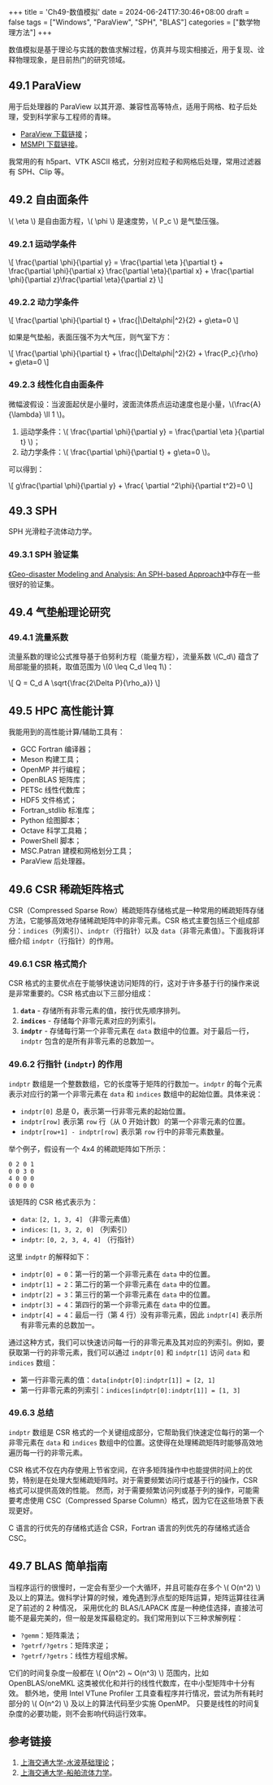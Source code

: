 +++
title = 'Ch49-数值模拟'
date = 2024-06-24T17:30:46+08:00
draft = false
tags = ["Windows", "ParaView", "SPH", "BLAS"]
categories = ["数学物理方法"]
+++

数值模拟是基于理论与实践的数值求解过程，仿真并与现实相接近，用于复现、诠释物理现象，是目前热门的研究领域。

## 49.1 ParaView

用于后处理器的 ParaView 以其开源、兼容性高等特点，适用于网格、粒子后处理，受到科学家与工程师的青睐。

* [ParaView 下载链接](https://www.paraview.org/download/)；
* [MSMPI 下载链接](https://learn.microsoft.com/zh-cn/message-passing-interface/microsoft-mpi#ms-mpi-downloads)。

我常用的有 h5part、VTK ASCII 格式，分别对应粒子和网格后处理，常用过滤器有 SPH、Clip 等。

## 49.2 自由面条件

\\( \eta \\) 是自由面方程，\\( \phi \\) 是速度势，\\( P_c \\) 是气垫压强。

### 49.2.1 运动学条件

\\[ \frac{\partial \phi}{\partial y} = \frac{\partial \eta }{\partial t} + \frac{\partial \phi}{\partial x} \frac{\partial \eta}{\partial x} + \frac{\partial \phi}{\partial z}\frac{\partial \eta}{\partial z}   \\]

### 49.2.2 动力学条件

\\[ \frac{\partial \phi}{\partial t} + \frac{|\Delta\phi|^2}{2} + g\eta=0 \\]

如果是气垫船，表面压强不为大气压，则气室下方：

\\[ \frac{\partial \phi}{\partial t} + \frac{|\Delta\phi|^2}{2} + \frac{P_c}{\rho}  + g\eta=0 \\]

### 49.2.3 线性化自由面条件

微幅波假设：当波面起伏是小量时，波面流体质点运动速度也是小量，\\(\frac{A}{\lambda} \ll 1 \\)。

1. 运动学条件：\\( \frac{\partial \phi}{\partial y} = \frac{\partial \eta }{\partial t} \\)；
2. 动力学条件：\\( \frac{\partial \phi}{\partial t} + g\eta=0 \\)。

可以得到：

\\[ g\frac{\partial \phi}{\partial y} + \frac{ \partial ^2\phi}{\partial t^2}=0 \\]

## 49.3 SPH

SPH 光滑粒子流体动力学。

### 49.3.1 SPH 验证集

[《Geo-disaster Modeling and Analysis: An SPH-based Approach》][1]中存在一些很好的验证集。

## 49.4 气垫船理论研究

### 49.4.1 流量系数

流量系数的理论公式推导基于伯努利方程（能量方程），流量系数 \\(C_d\\) 蕴含了局部能量的损耗，取值范围为 \\(0 \leq C_d \leq 1\\)：

\\[ Q = C_d A \sqrt{\frac{2\Delta P}{\rho_a}} \\]

## 49.5 HPC 高性能计算

我能用到的高性能计算/辅助工具有：

* GCC Fortran 编译器；
* Meson 构建工具；
* OpenMP 并行编程；
* OpenBLAS 矩阵库；
* PETSc 线性代数库；
* HDF5 文件格式；
* Fortran_stdlib 标准库；
* Python 绘图脚本；
* Octave 科学工具箱；
* PowerShell 脚本；
* MSC.Patran 建模和网格划分工具；
* ParaView 后处理器。

## 49.6 CSR 稀疏矩阵格式

CSR（Compressed Sparse Row）稀疏矩阵存储格式是一种常用的稀疏矩阵存储方法，它能够高效地存储稀疏矩阵中的非零元素。CSR 格式主要包括三个组成部分：`indices`（列索引）、`indptr`（行指针）以及 `data`（非零元素值）。下面我将详细介绍 `indptr`（行指针）的作用。

### 49.6.1 CSR 格式简介

CSR 格式的主要优点在于能够快速访问矩阵的行，这对于许多基于行的操作来说是非常重要的。CSR 格式由以下三部分组成：

1. **`data`** - 存储所有非零元素的值，按行优先顺序排列。
2. **`indices`** - 存储每个非零元素对应的列索引。
3. **`indptr`** - 存储每行第一个非零元素在 `data` 数组中的位置。对于最后一行，`indptr` 包含的是所有非零元素的总数加一。

### 49.6.2 行指针 (`indptr`) 的作用

`indptr` 数组是一个整数数组，它的长度等于矩阵的行数加一。`indptr` 的每个元素表示对应行的第一个非零元素在 `data` 和 `indices` 数组中的起始位置。具体来说：

- `indptr[0]` 总是 0，表示第一行非零元素的起始位置。
- `indptr[row]` 表示第 `row` 行（从 0 开始计数）的第一个非零元素的位置。
- `indptr[row+1] - indptr[row]` 表示第 `row` 行中的非零元素数量。

举个例子，假设有一个 4x4 的稀疏矩阵如下所示：

```
0 2 0 1
0 0 3 0
4 0 0 0
0 0 0 0
```

该矩阵的 CSR 格式表示为：

- `data`: `[2, 1, 3, 4]` （非零元素值）
- `indices`: `[1, 3, 2, 0]` （列索引）
- `indptr`: `[0, 2, 3, 4, 4]` （行指针）

这里 `indptr` 的解释如下：

- `indptr[0] = 0`：第一行的第一个非零元素在 `data` 中的位置。
- `indptr[1] = 2`：第二行的第一个非零元素在 `data` 中的位置。
- `indptr[2] = 3`：第三行的第一个非零元素在 `data` 中的位置。
- `indptr[3] = 4`：第四行的第一个非零元素在 `data` 中的位置。
- `indptr[4] = 4`：最后一行（第 4 行）没有非零元素，因此 `indptr[4]` 表示所有非零元素的总数加一。

通过这种方式，我们可以快速访问每一行的非零元素及其对应的列索引。例如，要获取第一行的非零元素，我们可以通过 `indptr[0]` 和 `indptr[1]` 访问 `data` 和 `indices` 数组：

- 第一行非零元素的值：`data[indptr[0]:indptr[1]] = [2, 1]`
- 第一行非零元素的列索引：`indices[indptr[0]:indptr[1]] = [1, 3]`

### 49.6.3 总结

`indptr` 数组是 CSR 格式的一个关键组成部分，它帮助我们快速定位每行的第一个非零元素在 `data` 和 `indices` 数组中的位置。这使得在处理稀疏矩阵时能够高效地遍历每一行的非零元素。

CSR 格式不仅在内存使用上节省空间，在许多矩阵操作中也能提供时间上的优势，特别是在处理大型稀疏矩阵时。对于需要频繁访问行或基于行的操作，CSR 格式可以提供高效的性能。
然而，对于需要频繁访问列或基于列的操作，可能需要考虑使用 CSC（Compressed Sparse Column）格式，因为它在这些场景下表现更好。

C 语言的行优先的存储格式适合 CSR，Fortran 语言的列优先的存储格式适合 CSC。

## 49.7 BLAS 简单指南

当程序运行的很慢时，一定会有至少一个大循环，并且可能存在多个 \\( O(n^2) \\) 及以上的算法。做科学计算的时候，难免遇到浮点型的矩阵运算，矩阵运算往往满足了前述的 2 种情况，
采用优化的 BLAS/LAPACK 库是一种绝佳选择，直接法可能不是最完美的，但一般是发挥最稳定的。我们常用到以下三种求解例程：

* `?gemm`：矩阵乘法；
* `?getrf/?getrs`：矩阵求逆；
* `?getrf/?getrs`：线性方程组求解。

它们的时间复杂度一般都在 \\( O(n^2) ~ O(n^3) \\) 范围内，比如 OpenBLAS/oneMKL 这类被优化和并行的线性代数库，在中小型矩阵中十分有效。
额外地，使用 Intel VTune Profiler 工具查看程序并行情况，尝试为所有耗时部分的 \\( O(n^2) \\) 及以上的算法代码至少实施 OpenMP。
只要是线性的时间复杂度的必要功能，则不会影响代码运行效率。

## 参考链接

1. [上海交通大学-水波基础理论](https://dcwan.sjtu.edu.cn/naocecfd/exercises&examinations/coursewares/CLecture2015_Note21.pdf)；
2. [上海交通大学-船舶流体力学](https://dcwan.sjtu.edu.cn/naocecfd/exercises&examinations/courseware-Chinese.html)。

[1]: https://www.alipan.com/s/G289ymLMAG1
